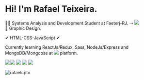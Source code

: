 <h1>Hi! I'm Rafael Teixeira.</h1>
<p>👨‍💻 Systems Analysis and Development Student at Faeterj-RJ. ⇢ <a href="https://www.linkedin.com/in/rafaelcptx/"><img src="https://img.shields.io/badge/linkedin-%230077B5.svg?style=for-the-badge&logo=linkedin&logoColor=white"></a> <br>🎨 Graphic Design.</p>
<p>✔ HTML-CSS-JavaScript ✔</p>
<p>Currently learning ReactJs/Redux, Sass, NodeJs/Express and MongoDB/Mongoose at  <a href="https://www.freecodecamp.org/rafaelcptx"><img src="https://img.shields.io/badge/Freecodecamp-%23123.svg?&style=for-the-badge&logo=freecodecamp&logoColor=green"></a> platform.</p>

<img src="https://img.shields.io/badge/c-%2300599C.svg?style=for-the-badge&logo=c&logoColor=white"><img src="https://img.shields.io/badge/react-%2320232a.svg?style=for-the-badge&logo=react&logoColor=%2361DAFB"> <img src="https://img.shields.io/badge/SASS-hotpink.svg?style=for-the-badge&logo=SASS&logoColor=white"> <img src="https://img.shields.io/badge/node.js-6DA55F?style=for-the-badge&logo=node.js&logoColor=white"> <img src="https://img.shields.io/badge/MongoDB-%234ea94b.svg?style=for-the-badge&logo=mongodb&logoColor=white">

<p><img align="center" src="https://github-readme-stats.vercel.app/api/top-langs?username=rafaelcptx&show_icons=true&theme=radical&layout=compact" alt="rafaelcptx" /></p>


